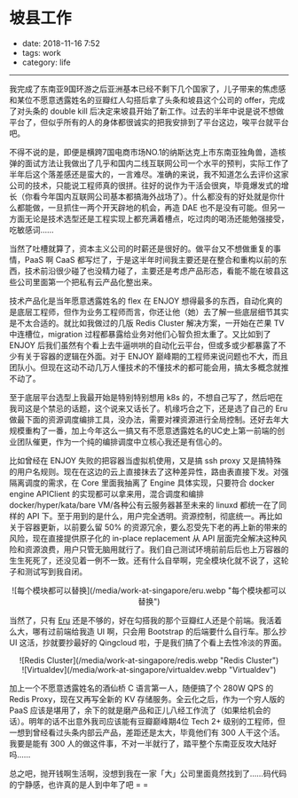 # 坡县工作

- date: 2018-11-16 7:52
- tags: work
- category: life

-------------------

我完成了东南亚9国环游之后亚洲基本已经不剩下几个国家了，儿子带来的焦虑感和某位不愿意透露姓名的豆瓣红人勾搭后拿了头条和坡县这个公司的 offer，完成了对头条的 double kill 后决定来坡县开始了新工作。过去的半年中说是说不想做平台了，但似乎所有的人的身体都很诚实的把我安排到了平台这边，唉平台就平台吧。

不得不说的是，即便是横跨7国电商市场NO.1的纳斯达克上市东南亚独角兽，造核弹的面试方法让我做出了几乎和国内二线互联网公司一个水平的预判，实际工作了半年后这个落差感还是蛮大的，一言难尽。准确的来说，我不知道怎么去评价这家公司的技术，只能说工程师真的很拼。往好的说作为干活会很爽，毕竟爆发式的增长（你看今年国内互联网公司基本都搞海外战场了）。什么都没有的好处就是你什么都能做，一旦抓住一两个开天辟地的机会，再造 DAE 也不是没有可能。但另一方面无论是技术选型还是工程实现上都充满着槽点，吃过肉的喝汤还能勉强接受，吃敏感词……

当然了吐槽就算了，资本主义公司的时薪还是很好的。做平台又不想做重复的事情，PaaS 啊 CaaS 都写烂了，于是这半年时间我主要还是在整合和重构以前的东西，技术前沿很少碰了也没精力碰了，主要还是考虑产品形态，看能不能在坡县这些公司里面第一个把私有云产品化整出来。

技术产品化是当年愿意透露姓名的 flex 在 ENJOY 想得最多的东西，自动化爽的是底层工程师，但作为业务工程师而言，你还让他（她）去了解一些底层细节其实是不太合适的。就比如我做过的几版 Redis Cluster 解决方案，一开始在芒果 TV 中连槽位，migration 过程都暴露给业务对他们心智负担太重了。又比如到了 ENJOY 后我们虽然有个看上去牛逼哄哄的自动化云平台，但或多或少都暴露了不少有关于容器的逻辑在外面。对于 ENJOY 巅峰期的工程师来说问题也不大，而且团队小。但现在这动不动几万人懂技术的不懂技术的都可能会用，搞太多概念就推不动了。

至于底层平台选型上我最开始是特别特别想用 k8s 的，不想自己写了，然后吧在我司这是个禁忌的话题，这个说来又话长了。机缘巧合之下，还是选了自己的 Eru 做最下面的资源调度编排工具，没办法，需要对裸资源进行全局控制。还好去年大规模重构了一番，加上今年这么一搞又有不愿意透露姓名的UC史上第一前端的创业团队催更，作为一个纯的编排调度中立核心我还是有信心的。

比如曾经在 ENJOY 失败的把容器当虚拟机使用，又是搞 ssh proxy 又是搞特殊的用户名规则。现在在这边的云上直接抹去了这种差异性，路由表直接下发。对强隔离调度的需求，在 Core 里面我抽离了 Engine 具体实现，只要符合 docker engine APIClient 的实现都可以拿来用，混合调度和编排 docker/hyper/kata/bare VM/各种公有云服务器甚至未来的 linuxd 都统一在了同样的 API 下。至于用到的是什么，用户完全透明。资源控制，彻底统一。再比如关于容器更新，以前要么留 50% 的资源冗余，要么忍受先下老的再上新的带来的风险，现在直接提供原子化的 in-place replacement 从 API 层面完全解决这种风险和资源浪费，用户只管无脑用就行了。我们自己测试环境前前后后也上万容器的生生死死了，还没见着一例不一致。还有什么自举啊，完全模块化就不说了，这轮子和测试写到我自闭。

<center>![每个模块都可以替换](/media/work-at-singapore/eru.webp "每个模块都可以替换")</center>

当然了，只有 [Eru](https://github.com/projecteru2/core) 还是不够的，好在勾搭我的那个豆瓣红人还是个前端。我活着么大，哪有过前端给我造 UI 啊，只会用 Bootstrap 的后端要什么自行车。那么抄 UI 这活，抄就要抄最好的 Qingcloud 啦，于是我们搞了个看上去性冷淡的界面。

<center>![Redis Cluster](/media/work-at-singapore/redis.webp "Redis Cluster")</center>

<center>![Virtualdev](/media/work-at-singapore/virtualdev.webp "Virtualdev")</center>

加上一个不愿意透露姓名的酒仙桥 C 语言第一人，随便搞了个 280W QPS 的 Redis Proxy，现在又再写全新的 KV 存储服务。全云化之后，作为一个穷人版的 PaaS 应该是堪用了，余下的就是磨产品和正儿八经工作流了（如果给机会的话）。明年的话不出意外我司应该能有豆瓣巅峰期4位 Tech 2+ 级别的工程师，但一想到曾经看过头条内部云产品，差距还是太大，毕竟他们有 300 人干这个活。我要是能有 300 人的做这件事，不对一半就行了，踏平整个东南亚反攻大陆好吗……

总之吧，抛开钱啊生活啊，没想到我在一家「大」公司里面竟然找到了……码代码的宁静感，也许真的是人到中年了吧 = =
